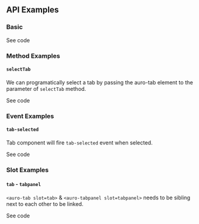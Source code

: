 <!-- AURO-GENERATED-CONTENT:START (FILE:src=./../docs/api.md) -->
<!-- AURO-GENERATED-CONTENT:END -->

## API Examples

### Basic

<div class="exampleWrapper">
  <!-- AURO-GENERATED-CONTENT:START (FILE:src=./../apiExamples/basic.html) -->
  <!-- AURO-GENERATED-CONTENT:END -->
</div>
<auro-accordion lowProfile justifyRight>
  <span slot="trigger">See code</span>

<!-- AURO-GENERATED-CONTENT:START (CODE:src=./../apiExamples/basic.html) -->
<!-- AURO-GENERATED-CONTENT:END -->

</auro-accordion>

### Method Examples

#### `selectTab`

We can programatically select a tab by passing the auro-tab element to the parameter of `selectTab` method.

<div class="exampleWrapper">
  <!-- AURO-GENERATED-CONTENT:START (FILE:src=./../apiExamples/selectTab.html) -->
  <!-- AURO-GENERATED-CONTENT:END -->
</div>
<auro-accordion lowProfile justifyRight>
  <span slot="trigger">See code</span>

<!-- AURO-GENERATED-CONTENT:START (CODE:src=./../apiExamples/selectTab.html) -->
<!-- AURO-GENERATED-CONTENT:END -->

<!-- AURO-GENERATED-CONTENT:START (CODE:src=./../demo/utils/onTabSelected.js) -->
<!-- AURO-GENERATED-CONTENT:END -->

</auro-accordion>

### Event Examples

#### `tab-selected`

Tab component will fire `tab-selected` event when selected.

<div class="exampleWrapper">
  <!-- AURO-GENERATED-CONTENT:START (FILE:src=./../apiExamples/tab-selected.html) -->
  <!-- AURO-GENERATED-CONTENT:END -->
</div>
<auro-accordion lowProfile justifyRight>
  <span slot="trigger">See code</span>

<!-- AURO-GENERATED-CONTENT:START (CODE:src=./../apiExamples/tab-selected.html) -->
<!-- AURO-GENERATED-CONTENT:END -->

<!-- AURO-GENERATED-CONTENT:START (CODE:src=./../demo/utils/onTabSelected.js) -->
<!-- AURO-GENERATED-CONTENT:END -->

</auro-accordion>

### Slot Examples

#### `tab` - `tabpanel`

`<auro-tab slot=tab>` & `<auro-tabpanel slot=tabpanel>` needs to be sibling next to each other to be linked.

<div class="exampleWrapper">
  <!-- AURO-GENERATED-CONTENT:START (FILE:src=./../apiExamples/basic.html) -->
  <!-- AURO-GENERATED-CONTENT:END -->
</div>
<auro-accordion lowProfile justifyRight>
  <span slot="trigger">See code</span>

<!-- AURO-GENERATED-CONTENT:START (CODE:src=./../apiExamples/basic.html) -->
<!-- AURO-GENERATED-CONTENT:END -->

</auro-accordion>
